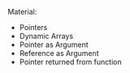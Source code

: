 Material:

* Pointers
* Dynamic Arrays
* Pointer as Argument
* Reference as Argument
* Pointer returned from function
